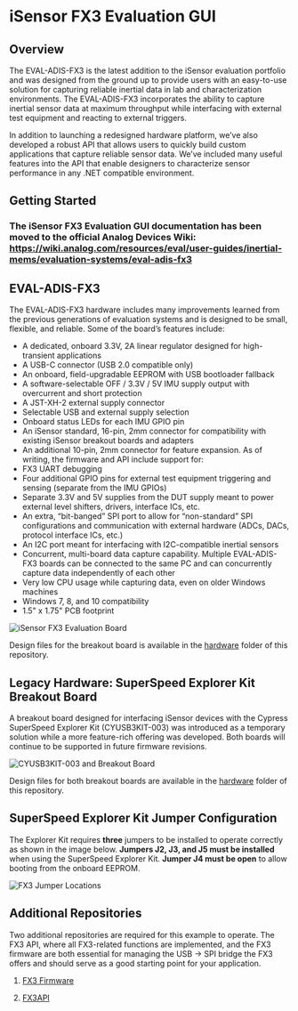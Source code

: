 # iSensor FX3 Evaluation GUI

## Overview

The EVAL-ADIS-FX3 is the latest addition to the iSensor evaluation portfolio and was designed from the ground up to provide users with an easy-to-use solution for capturing reliable inertial data in lab and characterization environments. The EVAL-ADIS-FX3 incorporates the ability to capture inertial sensor data at maximum throughput while interfacing with external test equipment and reacting to external triggers.

In addition to launching a redesigned hardware platform, we’ve also developed a robust API that allows users to quickly build custom applications that capture reliable sensor data. We’ve included many useful features into the API that enable designers to characterize sensor performance in any .NET compatible environment.

## Getting Started

### The iSensor FX3 Evaluation GUI documentation has been moved to the official Analog Devices Wiki: https://wiki.analog.com/resources/eval/user-guides/inertial-mems/evaluation-systems/eval-adis-fx3

## EVAL-ADIS-FX3

The EVAL-ADIS-FX3 hardware includes many improvements learned from the previous generations of evaluation systems and is designed to be small, flexible, and reliable. Some of the board’s features include:

 * A dedicated, onboard 3.3V, 2A linear regulator designed for high-transient applications
 * A USB-C connector (USB 2.0 compatible only)
 * An onboard, field-upgradable EEPROM with USB bootloader fallback
 * A software-selectable OFF / 3.3V / 5V IMU supply output with overcurrent and short protection
 * A JST-XH-2 external supply connector
 * Selectable USB and external supply selection
 * Onboard status LEDs for each IMU GPIO pin
 * An iSensor standard, 16-pin, 2mm connector for compatibility with existing iSensor breakout boards and adapters
 * An additional 10-pin, 2mm connector for feature expansion. As of writing, the firmware and API include support for:
 * FX3 UART debugging
 * Four additional GPIO pins for external test equipment triggering and sensing (separate from the IMU GPIOs)
 * Separate 3.3V and 5V supplies from the DUT supply meant to power external level shifters, drivers, interface ICs, etc.
 * An extra, “bit-banged” SPI port to allow for “non-standard” SPI configurations and communication with external hardware (ADCs, DACs, protocol interface ICs, etc.)
 * An I2C port meant for interfacing with I2C-compatible inertial sensors
 * Concurrent, multi-board data capture capability. Multiple EVAL-ADIS-FX3 boards can be connected to the same PC and can concurrently capture data independently of each other
 * Very low CPU usage while capturing data, even on older Windows machines
 * Windows 7, 8, and 10 compatibility
 * 1.5" x 1.75" PCB footprint

![iSensor FX3 Evaluation Board](https://wiki.analog.com/_media/resources/eval/user-guides/inertial-mems/evaluation-systems/fx3/43893_50034.jpg)

Design files for the breakout board is available in the [hardware](https://github.com/juchong/iSensor-FX3-Firmware/tree/master/hardware) folder of this repository. 

## Legacy Hardware: SuperSpeed Explorer Kit Breakout Board

A breakout board designed for interfacing iSensor devices with the Cypress SuperSpeed Explorer Kit (CYUSB3KIT-003) was introduced as a temporary solution while a more feature-rich offering was developed.  Both boards will continue to be supported in future firmware revisions. 

![CYUSB3KIT-003 and Breakout Board](https://raw.githubusercontent.com/juchong/iSensor-FX3-Firmware/master//hardware/pictures/img2.jpg)

Design files for both breakout boards are available in the [hardware](https://github.com/juchong/iSensor-FX3-Firmware/tree/master/hardware) folder of this repository. 

## SuperSpeed Explorer Kit Jumper Configuration

The Explorer Kit requires **three** jumpers to be installed to operate correctly as shown in the image below. **Jumpers J2, J3, and J5 must be installed** when using the SuperSpeed Explorer Kit. **Jumper J4 must be open** to allow booting from the onboard EEPROM. 

 ![FX3 Jumper Locations](https://raw.githubusercontent.com/juchong/iSensor-FX3-Firmware/master//hardware/pictures/JumperLocations.jpg)

## Additional Repositories

Two additional repositories are required for this example to operate. The FX3 API, where all FX3-related functions are implemented, and the FX3 firmware are both essential for managing the USB -> SPI bridge the FX3 offers and should serve as a good starting point for your application.

1. [FX3 Firmware](https://github.com/juchong/iSensor-FX3-Firmware)

2. [FX3API](https://github.com/juchong/iSensor-FX3-API)
